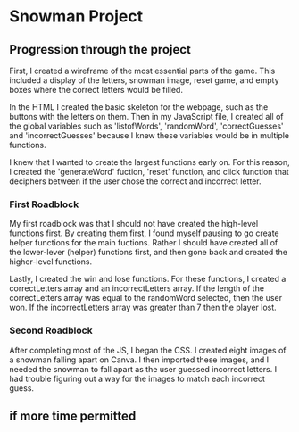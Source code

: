 # Snowman Project

## Progression through the project
First, I created a wireframe of the most essential parts of the game. This included a display of the letters, snowman image, reset game, and empty boxes where the correct letters would be filled. 

In the HTML I created the basic skeleton for the webpage, such as the buttons with the letters on them. Then in my JavaScript file, I created all of the global variables such as 'listofWords', 'randomWord', 'correctGuesses' and 'incorrectGuesses' because I knew these variables would be in multiple functions. 

I knew that I wanted to create the largest functions early on. For this reason, I created the 'generateWord' fuction, 'reset' function, and click function that deciphers between if the user chose the correct and incorrect letter. 


### First Roadblock
My first roadblock was that I should not have created the high-level functions first. By creating them first, I found myself pausing to go create helper functions for the main fuctions. Rather I should have created all of the lower-lever (helper) functions first, and then gone back and created the higher-level functions. 

Lastly, I created the win and lose functions. For these functions, I created a correctLetters array and an incorrectLetters array. If the length of the correctLetters array was equal to the randomWord selected, then the user won. If the incorrectLetters array was greater than 7 then the player lost. 

### Second Roadblock 
After completing most of the JS, I began the CSS. I created eight images of a snowman falling apart on Canva. I then imported these images, and I needed the snowman to fall apart as the user guessed incorrect letters. I had trouble figuring out a way for the images to match each incorrect guess. 
















## if more time permitted




